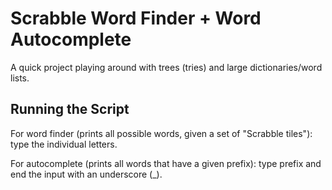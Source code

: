 # Scrabble Word Finder + Word Autocomplete

A quick project playing around with trees (tries) and large dictionaries/word lists.

## Running the Script

For word finder (prints all possible words, given a set of "Scrabble tiles"): type the individual letters.

For autocomplete (prints all words that have a given prefix): type prefix and end the input with an underscore (_).
